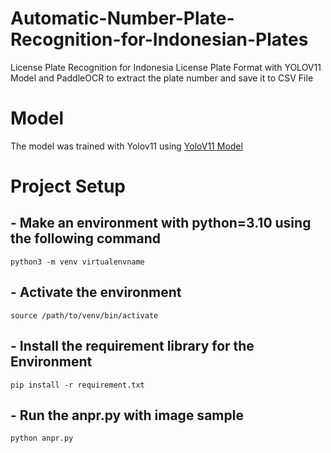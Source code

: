 # Automatic-Number-Plate-Recognition-for-Indonesian-Plates
License Plate Recognition for Indonesia License Plate Format with YOLOV11 Model and PaddleOCR to extract the plate number and save it to CSV File

# Model
The model was trained with Yolov11 using [YoloV11 Model]([https://github.com/egier-outdoor](https://universe.roboflow.com/roboflow-universe-projects/license-plate-recognition-rxg4e/dataset/4))

# Project Setup
## - Make an environment with python=3.10 using the following command <br />
  `python3 -m venv virtualenvname` <br />
  
## - Activate the environment<br />
  `source /path/to/venv/bin/activate` <br />
  
## - Install the requirement library for the Environment <br />
  `pip install -r requirement.txt` <br />
  
## - Run the anpr.py with image sample <br />
  `python anpr.py` <br />
  
